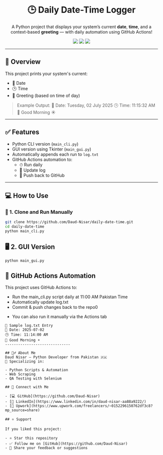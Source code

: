 <h1 align="center">🕒 Daily Date-Time Logger</h1>

<p align="center">
  A Python project that displays your system’s current <strong>date</strong>, <strong>time</strong>, and a context-based <strong>greeting</strong> — with daily automation using GitHub Actions!
</p>

<p align="center">
  <img src="https://img.shields.io/badge/Language-Python-blue?style=flat-square">
  <img src="https://img.shields.io/github/last-commit/Daud-Nisar/daily-date-time?style=flat-square">
  <img src="https://img.shields.io/github/workflow/status/Daud-Nisar/daily-date-time/🕒%20Daily%20Time%20Logger?style=flat-square">
</p>

---

## 📌 Overview

This project prints your system's current:
- 📅 Date
- 🕒 Time
- 👋 Greeting (based on time of day)

> Example Output:
📅 Date: Tuesday, 02 July 2025
🕒 Time: 11:15:32 AM
👋 Good Morning ☀️


---

## ✅ Features

- Python CLI version (`main_cli.py`)
- GUI version using Tkinter (`main_gui.py`)
- Automatically appends each run to `log.txt`
- GitHub Actions automation to:
  - ⏱ Run daily
  - 💾 Update log
  - 🔄 Push back to GitHub

---

## 💻 How to Use

### 🔧 1. Clone and Run Manually

```bash
git clone https://github.com/Daud-Nisar/daily-date-time.git
cd daily-date-time
python main_cli.py
```
## 🖥️ 2. GUI Version
```bash
python main_gui.py
```
## 🤖 GitHub Actions Automation
This project uses GitHub Actions to:
- Run the main_cli.py script daily at 11:00 AM Pakistan Time
- Automatically update log.txt
- Commit & push changes back to the repo0
* You can also run it manually via the Actions tab
```
📄 Sample log.txt Entry
📅 Date: 2025-07-02
🕒 Time: 11:14:00 AM
👋 Good Morning ☀️
------------------------------

## 🙋‍♂️ About Me
Daud Nisar — Python Developer from Pakistan 🇵🇰
💼 Specializing in:

- Python Scripts & Automation
- Web Scraping
- QA Testing with Selenium

## 🔗 Connect with Me

- [💻 GitHub](https://github.com/Daud-Nisar)  
- [💼 LinkedIn](https://www.linkedin.com/in/daud-nisar-aa88a9222/)  
- [🧰 Upwork](https://www.upwork.com/freelancers/~0152296150762df3c8?mp_source=share)

## ⭐️ Support

If you liked this project:

- ⭐️ Star this repository  
- ✅ Follow me on [GitHub](https://github.com/Daud-Nisar)  
- 💬 Share your feedback or suggestions



